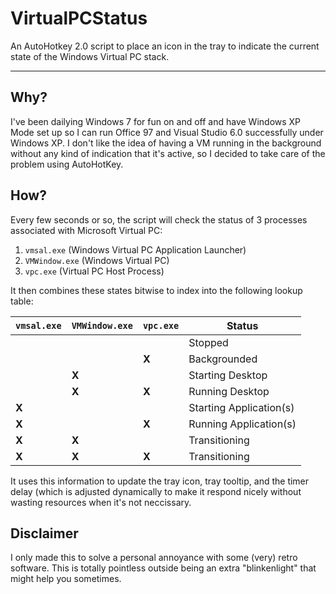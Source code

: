 # VirtualPCStatus
An AutoHotkey 2.0 script to place an icon in the tray to indicate the current state of the Windows Virtual PC stack.

---

## Why?

I've been dailying Windows 7 for fun on and off and have Windows XP Mode set up so I can run Office 97 and Visual Studio 6.0 successfully under Windows XP. I don't like the idea of having a VM running in the background without any kind of indication that it's active, so I decided to take care of the problem using AutoHotKey.

## How?

Every few seconds or so, the script will check the status of 3 processes associated with Microsoft Virtual PC:

 1. `vmsal.exe` (Windows Virtual PC Application Launcher)
 2. `VMWindow.exe` (Windows Virtual PC)
 3. `vpc.exe` (Virtual PC Host Process)

It then combines these states bitwise to index into the following lookup table:

| `vmsal.exe` | `VMWindow.exe` | `vpc.exe` | Status                  |
|-------------|----------------|-----------|-------------------------|
|             |                |           | Stopped                 |
|             |                | **X**     | Backgrounded            |
|             | **X**          |           | Starting Desktop        |
|             | **X**          | **X**     | Running Desktop         |
| **X**       |                |           | Starting Application(s) |
| **X**       |                | **X**     | Running Application(s)  |
| **X**       | **X**          |           | Transitioning           |
| **X**       | **X**          | **X**     | Transitioning           |

It uses this information to update the tray icon, tray tooltip, and the timer delay (which is adjusted dynamically to make it respond nicely without wasting resources when it's not neccissary.

## Disclaimer

I only made this to solve a personal annoyance with some (very) retro software. This is totally pointless outside being an extra "blinkenlight" that might help you sometimes.
